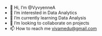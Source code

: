- 👋 Hi, I’m @VyvyenneA
- 👀 I’m interested in Data Analytics
- 🌱 I’m currently learning Data Analysis
- 💞️ I’m looking to collaborate on projects
- 📫 How to reach me vivamedu@gmail.com

<!---
VyvyenneA/VyvyenneA is a ✨ special ✨ repository because its `README.md` (this file) appears on your GitHub profile.
You can click the Preview link to take a look at your changes.
--->
